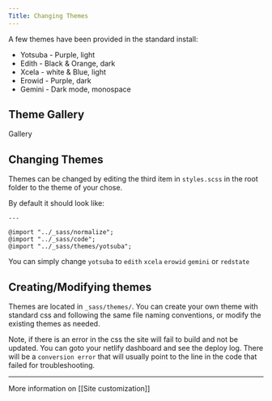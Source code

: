 ```yaml
---
Title: Changing Themes
---
```


A few themes have been provided in the standard install:

* Yotsuba - Purple, light
* Edith - Black & Orange, dark
* Xcela - white & Blue, light
* Erowid - Purple, dark
* Gemini - Dark mode, monospace

## Theme Gallery

Gallery 

## Changing Themes

Themes can be changed by editing the third item in `styles.scss` in the root folder to the theme of your chose.

By default it should look like:
```---
---

@import "../_sass/normalize";
@import "../_sass/code";
@import "../_sass/themes/yotsuba";
```

You can simply change `yotsuba` to `edith` `xcela` `erowid` `gemini` or `redstate`

## Creating/Modifying themes

Themes are located in `_sass/themes/`. You can create your own theme with standard css and following the same file naming conventions, or modify the existing themes as needed.

Note, if there is an error in the css the site will fail to build and not be updated. You can goto your netlify dashboard and see the deploy log. There will be a `conversion error` that will usually point to the line in the code that failed for troubleshooting.

---

More information on [[Site customization]]